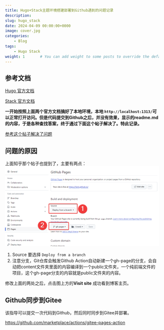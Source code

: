 ```yaml
---
title: Hugo+Stack主题环境搭建部署到Github遇到的问题记录
description: 
slug: hugo_stack
date: 2024-04-09 00:00:00+0000
image: cover.jpg
categories:
    - Blog
tags:
    - Hugo Stack
weight: 1       # You can add weight to some posts to override the default sorting (date descending)
---
```


## 参考文档
[Hugo 官方文档](https://gohugo.io/)

[Stack 官方文档](https://stack.jimmycai.com/)

**一开始按照上面两个官方文档搞好了本地环境，本地 `http://localhost:1313/`可以正常打开访问。但是代码提交到Github之后，并没有效果，显示的readme.md的内容，于是各种查找答案，终于通过下面这个帖子解决了。特此记录。**

[参考这个帖子解决了问题](https://zhuanlan.zhihu.com/p/597460995)


## 问题的原因

上面知乎那个帖子也提到了，主要有两点：
![](github_pages_settings.png)

1. Source 要选择 `Deploy from a branch` 
2. 注意分支，Git仓库会触发Github Action自动新建一个gh-page的分支，会自动把content文件夹里面的内容编译到一个public文件夹，一个纯前端文件的项目，这个gh-page分支的内容就是public文件夹的内容。

修改上面的两处之后，点击图上方的**Visit site** 成功看到博客主页。


## Github同步到Gitee

该指导可以提交一次代码到Github，然后同时同步到Gitee并部署。

https://github.com/marketplace/actions/gitee-pages-action